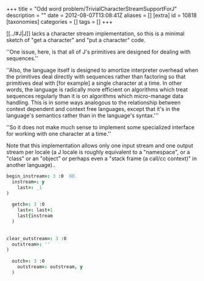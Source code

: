 +++
title = "Odd word problem/TrivialCharacterStreamSupportForJ"
description = ""
date = 2012-08-07T13:08:41Z
aliases = []
[extra]
id = 10818
[taxonomies]
categories = []
tags = []
+++

[[../#J|J]] lacks a character stream implementation, so this is a minimal sketch of "get a character" and "put a character" code.

''One issue, here, is that all of J's primitives are designed for dealing with sequences.''

''Also, the language itself is designed to amortize interpreter overhead when the primitives deal directly with sequences rather than factoring so that primitives deal with [for example] a single character at a time.  In other words, the language is radically more efficient on algorithms which treat sequences regularly than it is on algorithms which micro-manage data handling.  This is in some ways analogous to the relationship between context dependent and context free languages, except that it's in the language's semantics rather than in the language's syntax.'''

''So it does not make much sense to implement some specialized interface for working with one character at a time.''

Note that this implementation allows only one input stream and one output stream per locale (a J locale is roughly equivalent to a "namespace", or a "class" or an "object" or perhaps even a "stack frame (a call/cc context)" in another language)..


```j
begin_instream=: 3 :0  NB.
  instream=: y
    last=: _1
)
 
  getch=: 3 :0
    last=: last+1
    last{instream
  )
 
 
clear_outstream=: 3 :0
  outstream=: ''
)
 
  outch=: 3 :0
    outstream=: outstream, y
  )
```


